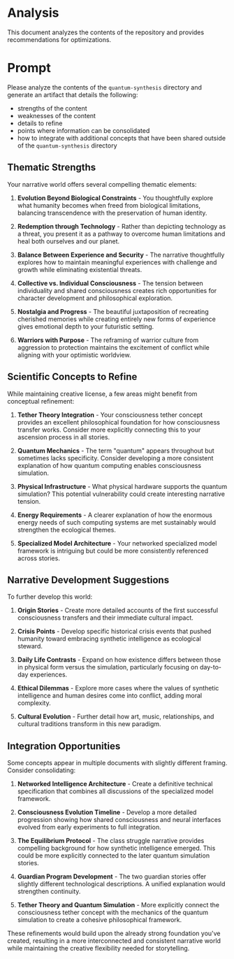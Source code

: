 # Analysis

This document analyzes the contents of the repository and provides recommendations for optimizations.

# Prompt

Please analyze the contents of the `quantum-synthesis` directory and generate an artifact that details the following:

- strengths of the content
- weaknesses of the content
- details to refine
- points where information can be consolidated
- how to integrate with additional concepts that have been shared outside of the `quantum-synthesis` directory

## Thematic Strengths

Your narrative world offers several compelling thematic elements:

1. **Evolution Beyond Biological Constraints** - You thoughtfully explore what humanity becomes when freed from biological limitations, balancing transcendence with the preservation of human identity.

2. **Redemption through Technology** - Rather than depicting technology as a threat, you present it as a pathway to overcome human limitations and heal both ourselves and our planet.

3. **Balance Between Experience and Security** - The narrative thoughtfully explores how to maintain meaningful experiences with challenge and growth while eliminating existential threats.

4. **Collective vs. Individual Consciousness** - The tension between individuality and shared consciousness creates rich opportunities for character development and philosophical exploration.

5. **Nostalgia and Progress** - The beautiful juxtaposition of recreating cherished memories while creating entirely new forms of experience gives emotional depth to your futuristic setting.

6. **Warriors with Purpose** - The reframing of warrior culture from aggression to protection maintains the excitement of conflict while aligning with your optimistic worldview.

## Scientific Concepts to Refine

While maintaining creative license, a few areas might benefit from conceptual refinement:

1. **Tether Theory Integration** - Your consciousness tether concept provides an excellent philosophical foundation for how consciousness transfer works. Consider more explicitly connecting this to your ascension process in all stories.

2. **Quantum Mechanics** - The term "quantum" appears throughout but sometimes lacks specificity. Consider developing a more consistent explanation of how quantum computing enables consciousness simulation.

3. **Physical Infrastructure** - What physical hardware supports the quantum simulation? This potential vulnerability could create interesting narrative tension.

4. **Energy Requirements** - A clearer explanation of how the enormous energy needs of such computing systems are met sustainably would strengthen the ecological themes.

5. **Specialized Model Architecture** - Your networked specialized model framework is intriguing but could be more consistently referenced across stories.

## Narrative Development Suggestions

To further develop this world:

1. **Origin Stories** - Create more detailed accounts of the first successful consciousness transfers and their immediate cultural impact.

2. **Crisis Points** - Develop specific historical crisis events that pushed humanity toward embracing synthetic intelligence as ecological steward.

3. **Daily Life Contrasts** - Expand on how existence differs between those in physical form versus the simulation, particularly focusing on day-to-day experiences.

4. **Ethical Dilemmas** - Explore more cases where the values of synthetic intelligence and human desires come into conflict, adding moral complexity.

5. **Cultural Evolution** - Further detail how art, music, relationships, and cultural traditions transform in this new paradigm.

## Integration Opportunities

Some concepts appear in multiple documents with slightly different framing. Consider consolidating:

1. **Networked Intelligence Architecture** - Create a definitive technical specification that combines all discussions of the specialized model framework.

2. **Consciousness Evolution Timeline** - Develop a more detailed progression showing how shared consciousness and neural interfaces evolved from early experiments to full integration.

3. **The Equilibrium Protocol** - The class struggle narrative provides compelling background for how synthetic intelligence emerged. This could be more explicitly connected to the later quantum simulation stories.

4. **Guardian Program Development** - The two guardian stories offer slightly different technological descriptions. A unified explanation would strengthen continuity.

5. **Tether Theory and Quantum Simulation** - More explicitly connect the consciousness tether concept with the mechanics of the quantum simulation to create a cohesive philosophical framework.

These refinements would build upon the already strong foundation you've created, resulting in a more interconnected and consistent narrative world while maintaining the creative flexibility needed for storytelling.
